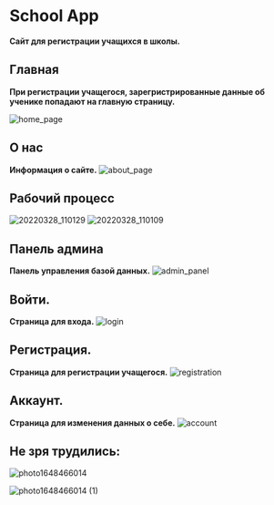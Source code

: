 # School App

**Сайт для регистрации учащихся в школы.**


## Главная

**При регистрации учащегося, зарегристрированные данные об ученике попадают на главную страницу.**

![home_page](https://user-images.githubusercontent.com/94980092/160334159-533e622f-d08e-496f-8d18-ed7c04dbd5d6.PNG)


## О нас

**Информация о сайте.**
![about_page](https://user-images.githubusercontent.com/94980092/160333574-a392a084-71a3-4d00-97ae-1ce5fcaa0463.PNG)

## Рабочий процесс
![20220328_110129](https://user-images.githubusercontent.com/94980092/160341561-576161fc-daaf-4569-bbb6-7aca024f2672.png)
![20220328_110109](https://user-images.githubusercontent.com/94980092/160341590-bcba1517-3f8b-4159-a90b-508a930492f1.png)


## Панель админа

**Панель управления базой данных.**
![admin_panel](https://user-images.githubusercontent.com/94980092/160333583-c5f65094-3930-4755-b484-9df356bcd6f7.PNG)


## Войти.

**Страница для входа.**
![login](https://user-images.githubusercontent.com/94980092/160333591-c92b8540-8d8f-49bb-92c6-ab66e3a0ff57.PNG)


## Регистрация.

**Страница для регистрации учащегося.**
![registration](https://user-images.githubusercontent.com/94980092/160333601-8519fac4-623e-4fe0-9cc7-41ba1f716cbe.PNG)


## Аккаунт.

**Страница для изменения данных о себе.**
![account](https://user-images.githubusercontent.com/94980092/160333606-5fdb2971-9ba6-4e90-924d-ee21133158e9.PNG)


## Не зря трудились:
![photo1648466014](https://user-images.githubusercontent.com/77735480/171692876-251494ed-b137-4700-b7e4-a0bb98ff04f0.jpeg)

![photo1648466014 (1)](https://user-images.githubusercontent.com/77735480/171692932-c088d1bc-e466-4dfb-86da-8c1090f21a84.jpeg)


